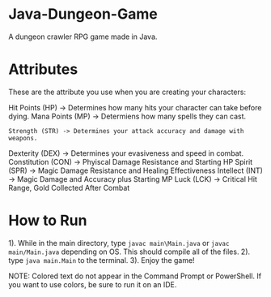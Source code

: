 # Java-Dungeon-Game
A dungeon crawler RPG game made in Java.

# Attributes
These are the attribute you use when you are creating your characters:

   Hit Points (HP) -> Determines how many hits your character can take before dying.
  Mana Points (MP) -> Determiens how many spells they can cast.

    Strength (STR) -> Determines your attack accuracy and damage with weapons.
   Dexterity (DEX) -> Determines your evasiveness and speed in combat.
Constitution (CON) -> Phyiscal Damage Resistance and Starting HP
      Spirit (SPR) -> Magic Damage Resistance and Healing Effectiveness
   Intellect (INT) -> Magic Damage and Accuracy plus Starting MP
        Luck (LCK) -> Critical Hit Range, Gold Collected After Combat

# How to Run
1). While in the main directory, type `javac main\Main.java` or `javac main/Main.java` depending on OS.  This should compile all of the files.
2). type `java main.Main` to the terminal.
3). Enjoy the game!

NOTE: Colored text do not appear in the Command Prompt or PowerShell.  If you want to use colors, be sure to run it on an IDE.
